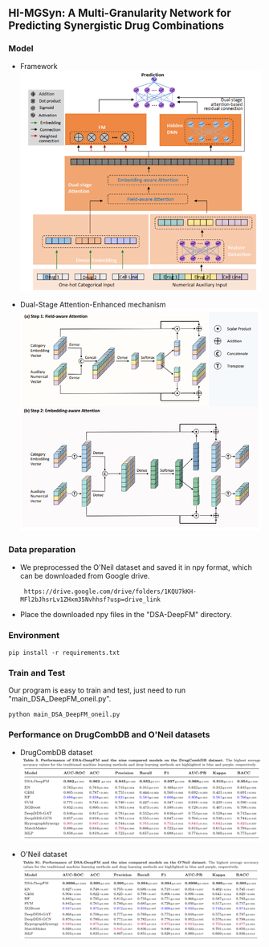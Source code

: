## HI-MGSyn: A Multi-Granularity Network for Predicting Synergistic Drug Combinations

### Model
- Framework
  ![](https://github.com/gracygyx/DSA-DeepFM/blob/master/pictures/framework.jpg)

- Dual-Stage Attention-Enhanced mechanism
  ![](https://github.com/gracygyx/DSA-DeepFM/blob/master/pictures/Attention.jpg)

### Data preparation



- We preprocessed the O'Neil dataset and saved it in npy format,  which can be downloaded from Google drive. 

       https://drive.google.com/drive/folders/1KQU7kKH-MFl2bJhsrLv1ZHxm35Nvhhsf?usp=drive_link
      




- Place the downloaded npy files in the "DSA-DeepFM" directory.

### Environment

```
pip install -r requirements.txt
```


### Train and Test

Our program is easy to train and test,  just need to run "main_DSA_DeepFM_oneil.py". 

```
python main_DSA_DeepFM_oneil.py
```

### Performance on DrugCombDB and O'Neil datasets

- DrugCombDB dataset
  ![](https://github.com/gracygyx/DSA-DeepFM/blob/master/pictures/DrugCombDB.jpg)

- O'Neil dataset
  ![](https://github.com/gracygyx/DSA-DeepFM/blob/master/pictures/oneil.jpg)
